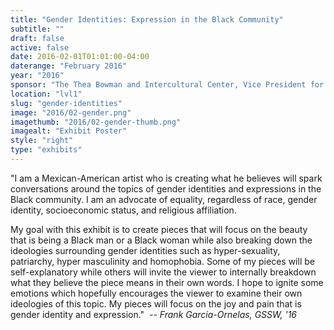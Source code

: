 ```yaml
---
title: "Gender Identities: Expression in the Black Community"
subtitle: ""
draft: false
active: false
date: 2016-02-01T01:01:00-04:00
daterange: "February 2016"
year: "2016"
sponsor: "The Thea Bowman and Intercultural Center, Vice President for Student Affairs, and The Boston College Libraries"
location: "lvl1"
slug: "gender-identities"
image: "2016/02-gender.png"
imagethumb: "2016/02-gender-thumb.png"
imagealt: "Exhibit Poster"
style: "right"
type: "exhibits"
---
```


<p>"I am a Mexican-American artist who is creating what he believes will   spark conversations around the topics of gender identities and   expressions in the Black community. I am an advocate of equality,   regardless of race, gender identity, socioeconomic status, and religious   affiliation. </p>
<p>My goal with this exhibit is to create pieces that will focus on the   beauty that is being a Black man or a Black woman while also breaking   down the ideologies surrounding gender identities such as   hyper-sexuality, patriarchy, hyper masculinity and homophobia. Some of   my pieces will be self-explanatory while others will invite the viewer   to internally breakdown what they believe the piece means in their own   words. I hope to ignite some emotions which hopefully encourages the   viewer to examine their own ideologies of this topic. My pieces will   focus on the joy and pain that is gender identity and expression."  <em>-- Frank Garcia-Ornelas, GSSW, '16</em></p>

